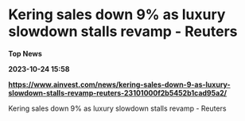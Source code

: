 # Kering sales down 9% as luxury slowdown stalls revamp - Reuters
**Top News**

**2023-10-24 15:58**

**https://www.ainvest.com/news/kering-sales-down-9-as-luxury-slowdown-stalls-revamp-reuters-23101000f2b5452b1cad95a2/**

Kering sales down 9% as luxury slowdown stalls revamp - Reuters